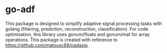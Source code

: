 # go-adf
This package is designed to simplify adaptive signal processing tasks with golang (filtering, prediction, reconstruction, classification). For code optimisation, this library uses gonum/floats and gonum/mat for array operations.  This package is created with reference to https://github.com/matousc89/padasip.
